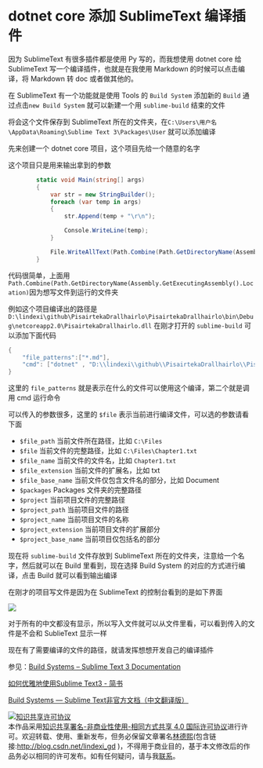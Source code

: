 # dotnet core 添加 SublimeText 编译插件

因为 SublimeText 有很多插件都是使用 Py 写的，而我想使用 dotnet core 给 SublimeText 写一个编译插件，也就是在我使用 Markdown 的时候可以点击编译，将 Markdown 转 doc 或者做其他的。

<!--more-->
<!-- 标签：dotnetcore,sublimetext -->

在 SublimeText 有一个功能就是使用 Tools 的 `Build System` 添加新的 `Build` 通过点击`new Build System` 就可以新建一个用 `sublime-build` 结束的文件

将会这个文件保存到 SublimeText 所在的文件夹，在`C:\Users\用户名\AppData\Roaming\Sublime Text 3\Packages\User` 就可以添加编译


先来创建一个 dotnet core 项目，这个项目先给一个随意的名字

这个项目只是用来输出拿到的参数

```csharp
        static void Main(string[] args)
        {
            var str = new StringBuilder();
            foreach (var temp in args)
            {
                str.Append(temp + "\r\n");

                Console.WriteLine(temp);
            }

            File.WriteAllText(Path.Combine(Path.GetDirectoryName(Assembly.GetExecutingAssembly().Location), "KeameaMouhalis"), str.ToString());
        }
```

代码很简单，上面用`Path.Combine(Path.GetDirectoryName(Assembly.GetExecutingAssembly().Location)`因为想写文件到运行的文件夹


例如这个项目编译出的路径是 `D:\lindexi\github\PisairtekaDrallhairlo\PisairtekaDrallhairlo\bin\Debug\netcoreapp2.0\PisairtekaDrallhairlo.dll` 在刚才打开的  `sublime-build` 可以添加下面代码

```csharp
{
	"file_patterns":["*.md"],
	"cmd": ["dotnet" , "D:\\lindexi\\github\\PisairtekaDrallhairlo\\PisairtekaDrallhairlo\\bin\\Debug\\netcoreapp2.0\\PisairtekaDrallhairlo.dll","$file"]
}
```

这里的 `file_patterns` 就是表示在什么的文件可以使用这个编译，第二个就是调用 cmd 运行命令

可以传入的参数很多，这里的 `$file` 表示当前进行编译文件，可以选的参数请看下面


 - `$file_path`	当前文件所在路径，比如 `C:\Files`
 - `$file`	当前文件的完整路径，比如 `C:\Files\Chapter1.txt`
 - `$file_name`	当前文件的文件名，比如 `Chapter1.txt`
 - `$file_extension`	当前文件的扩展名，比如 txt
 - `$file_base_name`	当前文件仅包含文件名的部分，比如 Document
 - `$packages`	Packages 文件夹的完整路径
 - `$project`	当前项目文件的完整路径
 - `$project_path`	当前项目文件的路径
 - `$project_name`	当前项目文件的名称
 - `$project_extension`	当前项目文件的扩展部分
 - `$project_base_name`	当前项目仅包括名的部分

现在将 `sublime-build` 文件存放到 SublimeText 所在的文件夹，注意给一个名字，然后就可以在 Build 里看到，现在选择 Build System 的对应的方式进行编译，点击 Build 就可以看到输出编译

在刚才的项目写文件是因为在 SublimeText 的控制台看到的是如下界面

<!-- ![](image/dotnet core 添加 SublimeText 编译插件/dotnet core 添加 SublimeText 编译插件0.png) -->

![](http://image.acmx.xyz/lindexi%2F201882985320829)

对于所有的中文都没有显示，所以写入文件就可以从文件里看，可以看到传入的文件是不会和 SublieText 显示一样

现在有了需要编译的文件的路径，就请发挥想想开发自己的编译插件

参见：[Build Systems – Sublime Text 3 Documentation](https://www.sublimetext.com/docs/3/build_systems.html )

[如何优雅地使用Sublime Text3 - 简书](https://www.jianshu.com/p/3cb5c6f2421c )

[Build Systems — Sublime Text非官方文档（中文翻译版）](http://sublime-text.readthedocs.io/en/latest/reference/build_systems.html )

<a rel="license" href="http://creativecommons.org/licenses/by-nc-sa/4.0/"><img alt="知识共享许可协议" style="border-width:0" src="https://licensebuttons.net/l/by-nc-sa/4.0/88x31.png" /></a><br />本作品采用<a rel="license" href="http://creativecommons.org/licenses/by-nc-sa/4.0/">知识共享署名-非商业性使用-相同方式共享 4.0 国际许可协议</a>进行许可。欢迎转载、使用、重新发布，但务必保留文章署名[林德熙](http://blog.csdn.net/lindexi_gd)(包含链接:http://blog.csdn.net/lindexi_gd )，不得用于商业目的，基于本文修改后的作品务必以相同的许可发布。如有任何疑问，请与我[联系](mailto:lindexi_gd@163.com)。
